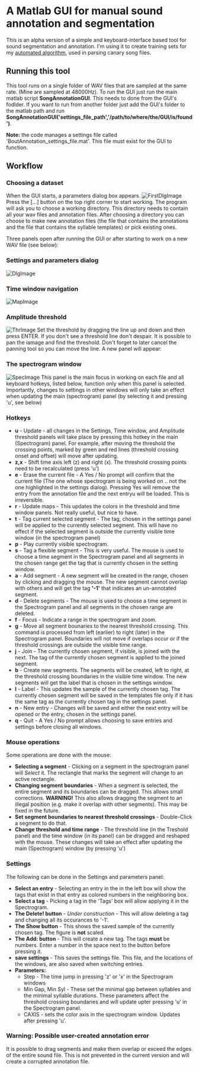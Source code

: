 # A Matlab GUI for manual sound annotation and segmentation
This is an alpha version of a simple and keyboard-interface based tool for sound segmentation and annotation. I'm using it to create training sets for my [automated algorithm](https://github.com/yardencsGitHub/tf_syllable_segmentation_annotation), used in parsing canary song files.
## Running this tool
This tool runs on a single folder of WAV files that are sampled at the same rate. (Mine are sampled at 48000Hz). To run the GUI just run the main matlab script **SongAnnotationGUI**. This needs to done from the GUI's fodlder. If you want to run from another folder just add the GUI's folder to the matlab path and run **SongAnnotationGUI('settings_file_path','/path/to/where/the/GUI/is/found')**.  

**Note:** the code manages a settings file called 'BoutAnnotation_settings_file.mat'. This file must exist for the GUI to function. 
## Workflow
### Choosing a dataset
When the GUI starts, a parameters dialog box appears.
![FirstDlgImage](https://github.com/yardencsGitHub/BirdSongBout/blob/master/helpers/GUI/img/FirstDlg.png)
Press the [...] button on the top right corner to start working. The program will ask you to choose a working directory.
This directory needs to contain all your wav files and annotation files. After choosing a directory you can choose to make new annotation files (the file that contains the annotations and the file that contains the syllable templates) or pick existing ones.

Three panels open after running the GUI or after starting to work on a new WAV file (see below):
### Settings and parameters dialog
![DlgImage](https://github.com/yardencsGitHub/BirdSongBout/blob/master/helpers/GUI/img/DlgFig.png)
### Time window navigation
![MapImage](https://github.com/yardencsGitHub/BirdSongBout/blob/master/helpers/GUI/img/MapFig.png)
### Amplitude threshold 
![ThrImage](https://github.com/yardencsGitHub/BirdSongBout/blob/master/helpers/GUI/img/ThrFig.png)
Set the threshold by dragging the line up and down and then press ENTER. If you don't see a threshold line don't despair. It is possible to pan the iamage and find the threshold. Don't forget to later cancel the panning tool so you can move the line.
A new panel will appear:
### The spectrogram window
![SpecImage](https://github.com/yardencsGitHub/BirdSongBout/blob/master/helpers/GUI/img/SpecFig.png)
This panel is the main focus in working on each file and all keyboard hotkeys, listed below, function only when this panel is selected.
Importantly, changes to settings in other windows will only take an effect when updating the main (spectrogram) panel (by selecting it and pressing 'u', see below)
### Hotkeys
* **u** - Update - all changes in the Settings, Time window, and Amplitude threshold panels will take place by pressing this hotkey in the main (Spectrogram) panel. For example, after moving the threshold the crossing points, marked by green and red lines (threshold crossing onset and offset) will move after updating.
* **z,x** - Shift time axis left (z) and right (x). The threshold crossing points need to be recalculated (press 'u') 
* **e** - Erase the current file - A Yes / No prompt will confirm that the current file (The one whose spectrogram is being worked on .. not the one highlighted in the settings dialog). Pressing Yes will remove the entry from the annotation file and the next entryu will be loaded. This is irreversible.
* **r** - Update maps - This updates the colors in the threshold and time window panels. Not really useful, but nice to have.
* **t** - Tag current selected segment - The tag, chosen in the settings panel will be applied to the currently selected segment. This will have no effect if the selected segment is outside the currently visible time window (in the spectrogram panel)
* **p** - Play currently visible spectrogram.
* **s** - Tag a flexible segment - This is very useful. The mouse is used to choose a time segment in the Spectrogram panel and all segments in the chosen range get the tag that is currently chosen in the setting window.
* **a** - Add segment - A new segment will be created in the range, chosen by clicking and dragging the mouse. The new segment cannot overlap with others and will get the tag **'-1'** that indicates an un-annotated segment. 
* **d** - Delete segments - The mouse is used to choose a time segment in the Spectrogram panel and all segments in the chosen range are deleted.
* **f** - Focus - Indicate a range in the spectrogram and zoom.
* **g** - Move all segment bounaries to the nearest threshold crossing. This command is processed from left (earlier) to right (later) in the Spectrogram panel. Boundaries will not move if overlaps occur or if the threshold crossings are outside the visible time range.
* **j** - Join - The currently chosen segment, if visible, is joined with the next. The tag of the currently chosen segment is applied to the joined segment.
* **b** - Create new segments. The segments will be created, left to right, at the threshold crossing boundaries in the visible time window. The new segments will get the label that is chosen in the settings window.
* **l** - Label - This updates the sample of the currently chosen tag. The currently chosen segment will be saved in the templates file only if it has the same tag as the currently chosen tag in the settings panel.
* **n** - New entry - Changes will be saved and either the next entry will be opened or the entry, chosen in the settings panel.
* **q** - Quit - A Yes / No prompt allows choosing to save entries and settings before closing all windows.
### Mouse operations
Some operations are done with the mouse:
* **Selecting a segment** - Clicking on a segment in the spectrogram panel will *Select* it. The rectangle that marks the segment will change to an active rectangle.
* **Changing segment boundaries** - When a segment is selected, the entire segment and its boundaries can be dragged. This allows small corrections. **WARNING!** This also allows dragging the segment to an illegal position (e.g. make it overlap with other segments). This may be fixed in the future.
* **Set segment boundaries to nearest threshold crossings** - Double-Click a segment to do that.
* **Change threshold and time range** - The threshold line (in the Treshold panel) and the time window (in its panel) can be dragged and reshaped with the mouse. These changes will take an effect after updating the main (Spectrogram) window (by pressing 'u')
### Settings
The following can be done in the Settings and parameters panel:
* **Select an entry** - Selecting an entry in the in the left box will show the tags that exist in that entry as colored numbers in the neighboring box.
* **Select a tag** - Picking a tag in the 'Tags' box will allow applying it in the Spectrogram.
* **The Delete! button** - *Under construction* - This will allow deleting a tag and changing all its occurances to '-1'.
* **The Show button** - This shows the saved sample of the currently chosen tag. The figure is **not** scaled.
* **The Add: button** - This will create a new tag. The tags **must** be numbers. Enter a number in the space next to the button before pressing it.
* **save settings** - This saves the settings file. This file, and the locations of the windows, are also saved when switching entries.
* **Parameters:**
  * Step - The time jump in pressing 'z' or 'x' in the Spectrogram windows
  * Min Gap, Min Syl - These set the minimal gap between syllables and the minimal syllable durations. These parameters affect the threshold crossing boundaries and will update upter pressing 'u' in the Spectrogram panel.
  * CAXIS - sets the color axis in the spectrogram window. Updates after pressing 'u'.

### Warning: Possible user-created annotation error
It is possible to drag segments and make them overlap or exceed the edges of the entire sound file. This is not prevented in the current version and will create a corrupted annotation file.
